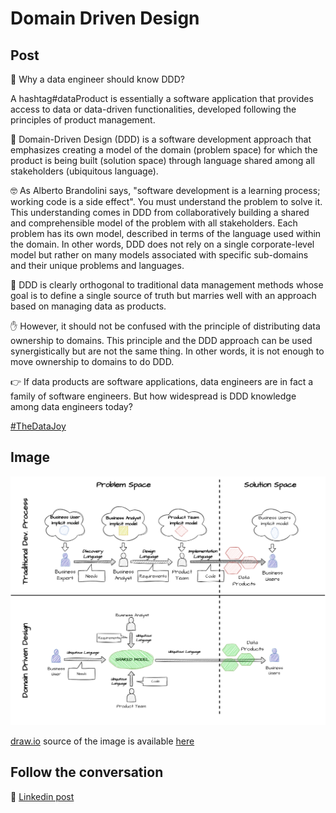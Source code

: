 # Domain Driven Design

## Post

🤔 Why a data engineer should know DDD? 

A hashtag#dataProduct is essentially a software application that provides access to data or data-driven functionalities, developed following the principles of product management.

📘 Domain-Driven Design (DDD) is a software development approach that emphasizes creating a model of the domain (problem space) for which the product is being built (solution space) through language shared among all stakeholders (ubiquitous language).

🤓 As Alberto Brandolini says, "software development is a learning process; working code is a side effect". You must understand the problem to solve it. This understanding comes in DDD from collaboratively building a shared and comprehensible model of the problem with all stakeholders. Each problem has its own model, described in terms of the language used within the domain. In other words, DDD does not rely on a single corporate-level model but rather on many models associated with specific sub-domains and their unique problems and languages.

🔁 DDD is clearly orthogonal to traditional data management methods whose goal is to define a single source of truth but marries well with an approach based on managing data as products. 

✋ However, it should not be confused with the principle of distributing data ownership to domains. This principle and the DDD approach can be used synergistically but are not the same thing. In other words, it is not enough to move ownership to domains to do DDD.

👉 If data products are software applications, data engineers are in fact a family of software engineers. But how widespread is DDD knowledge among data engineers today?

[#TheDataJoy](https://www.linkedin.com/feed/hashtag/?keywords=thedatajoy)

## Image

![2024-P019-composability.png](/images/2024/2024-P032-ddd.png)

[draw.io](https://app.diagrams.net/) source of the image is available [here](/images/2024/2024.drawio) 

## Follow the conversation

🔵 [Linkedin post](https://www.linkedin.com/posts/andreagioia_dataproduct-thedatajoy-activity-7199792134479069184-ZVna)
